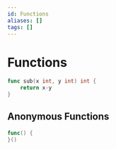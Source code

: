 ```yaml
---
id: Functions
aliases: []
tags: []
---
```



# Functions
```go
func sub(x int, y int) int {
    return x-y
}
```


## Anonymous Functions 

```go
func() {
}()
```

